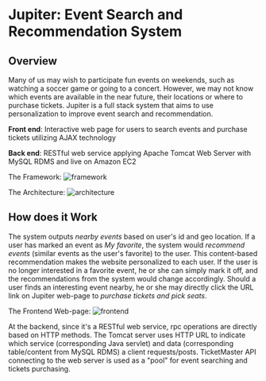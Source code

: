 # Jupiter: Event Search and Recommendation System
## Overview

Many of us may wish to participate fun events on weekends, such as watching a soccer game or going to a concert. However, we may not know which events are available in the near future, their locations or where to purchase tickets.
Jupiter is a full stack system that aims to use personalization to improve event search and recommendation.

**Front end**: Interactive web page for users to search events and purchase tickets utilizing AJAX technology

**Back end**: RESTful web service applying Apache Tomcat Web Server with MySQL RDMS and live on Amazon EC2

The Framework:
![framework](https://user-images.githubusercontent.com/31113955/40943470-166d7324-6806-11e8-84dd-4e16f31614f0.png)

The Architecture:
![architecture](https://user-images.githubusercontent.com/31113955/40943643-c04315c0-6806-11e8-80bc-ba6bc700f0cc.png)

## How does it Work
The system outputs *nearby events* based on user's id and geo location. If a user has marked an event as *My favorite*, the system would *recommend events* (similar events as the user's favorite) to the user. This content-based recommendation makes the website personalized to each user. If the user is no longer interested in a favorite event, he or she can simply mark it off, and the recommendations from the system would change accordingly.
Should a user finds an interesting event nearby, he or she may directly click the URL link on Jupiter web-page to *purchase tickets and pick seats*.

The Frontend Web-page:
![frontend](https://user-images.githubusercontent.com/31113955/40945762-2760dc30-680f-11e8-836a-91ff9354ad07.png)

At the backend, since it's a RESTful web service, rpc operations are directly based on HTTP methods. The Tomcat server uses HTTP URL to indicate which service (corresponding Java servlet) and data (corresponding table/content from MySQL RDMS) a client requests/posts. TicketMaster API connecting to the web server is used as a "pool" for event searching and tickets purchasing.
